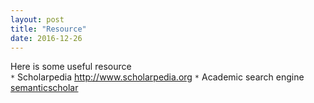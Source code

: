 ```yaml
---
layout: post
title: "Resource"
date: 2016-12-26
---
```


Here is some useful resource  
`*` Scholarpedia <http://www.scholarpedia.org> 
`*` Academic search engine [semanticscholar](https://www.semanticscholar.org/)
